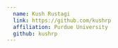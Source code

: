 ```yaml
---
  name: Kush Rustagi
  link: https://github.com/kushrp
  affiliation: Purdue University 
  github: kushrp
---
```

